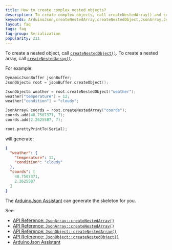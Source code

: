 ```yaml
---
title: How to create complex nested objects?
description: To create complex objects, call createNestedArray() and createNestedObject()
keywords: ArduinoJson,createNestedArray,createNestedObject,JsonArray,JsonObject
layout: faq
tags: faq
faq-group: Serialization
popularity: 211
---
```


To create a nested object, call [`createNestedObject()`]({{site.baseurl}}/api/jsonobject/createnestedobject/).
To create a nested array, call [`createNestedArray()`]({{site.baseurl}}/api/jsonobject/createnestedarray/).

For example:

```c++
DynamicJsonBuffer jsonBuffer;
JsonObject& root = jsonBuffer.createObject();

JsonObject& weather = root.createNestedObject("weather");
weather["temperature"] = 12;
weather["condition"] = "cloudy";

JsonArray& coords = root.createNestedArray("coords");
coords.add(48.7507371, 7);
coords.add(2.2625587, 7);

root.prettyPrintTo(Serial);
```

will generate:

```json
{
  "weather": {
    "temperature": 12,
    "condition": "cloudy"
  },
  "coords": [
    48.7507371,
    2.2625587
  ]
}
```

The [ArduinoJson Assistant]({{site.baseurl}}/assistant/) can generate the skeleton for you.

See:

* [API Reference: `JsonArray::createNestedArray()`]({{site.baseurl}}/api/jsonarray/createnestedarray)
* [API Reference: `JsonArray::createNestedArray()`]({{site.baseurl}}/api/jsonarray/createnestedarray)
* [API Reference: `JsonObject::createNestedArray()`]({{site.baseurl}}/api/jsonobject/createnestedarray)
* [API Reference: `JsonObject::createNestedObject()`]({{site.baseurl}}/api/jsonobject/createnestedobject)
* [ArduinoJson Assistant]({{site.baseurl}}/assistant/)
